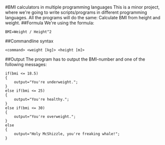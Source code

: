 #BMI calculators in multiple programming languages
This is a minor project, where we're going to write scripts/programs in different programming languages. All the programs will do the same: Calculate BMI from height and weight.
##Formula
We're using the formula:
```
BMI=Weight / Height^2
```
##Commandline syntax
```
<command> <weight [kg]> <height [m]>
```
##Output
The program has to output the BMI-number and one of the following messages:
```
if(bmi <= 18.5)
{
	output="You're underweight.";
}
else if(bmi <= 25)
{
	output="You're healthy.";
}
else if(bmi <= 30)
{
	output="You're overweight.";
}
else
{
	output="Holy McShizzle, you're freaking whale!";
}
```
